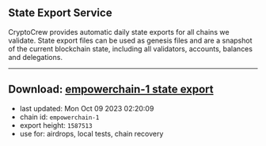 ## State Export Service
CryptoCrew provides automatic daily state exports for all chains we validate. State export files can be used as genesis files and are a snapshot of the current blockchain state, including all validators, accounts, balances and delegations.

---
**Download: [empowerchain-1 state export](https://dl.ccvalidators.com/SERVICE/empowerchain/empowerchain-1_export_1587513.json)**
---

- last updated: Mon Oct 09 2023 02:20:09
- chain id: `empowerchain-1`
- export height: `1587513`
- use for: airdrops, local tests, chain recovery
